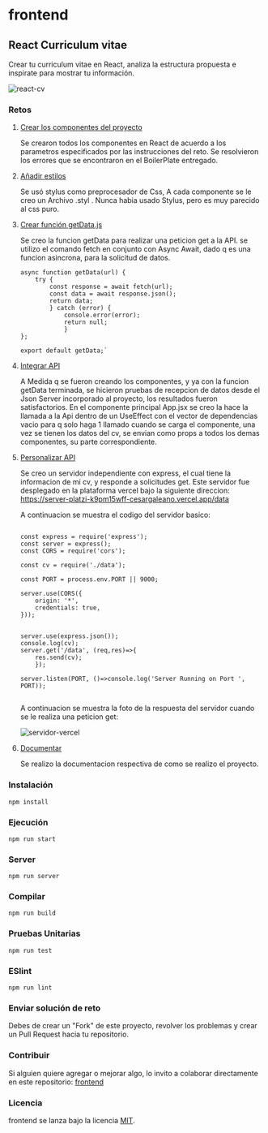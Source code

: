 # frontend

## React Curriculum vitae

Crear tu curriculum vitae en React, analiza la estructura propuesta e inspirate para mostrar tu información.

![react-cv](https://res.cloudinary.com/dvbadp1mn/image/upload/v1677915206/Profile/cv_xsde4n.png)

### Retos
1. [Crear los componentes del proyecto](https://github.com/platzimaster/frontend/issues/1)

    Se crearon todos los componentes en React de acuerdo a los parametros especificados por las instrucciones del reto. Se resolvieron los errores que se encontraron en el BoilerPlate entregado.

2. [Añadir estilos](https://github.com/platzimaster/frontend/issues/2)

    Se usó stylus como preprocesador de Css, A cada componente se le creo un Archivo .styl .
    Nunca habia usado Stylus, pero es muy parecido al css puro.

3. [Crear función getData.js](https://github.com/platzimaster/frontend/issues/3)
    
    Se creo la funcion getData para realizar una peticion get a la API. se utilizo el comando fetch en conjunto con Async Await, dado q es una funcion asincrona, para la solicitud de datos.

    ```
    async function getData(url) {
        try {
            const response = await fetch(url);
            const data = await response.json();
            return data;
            } catch (error) {
                console.error(error);
                return null;
                }
    };

    export default getData;`
    ```


4. [Integrar API](https://github.com/platzimaster/frontend/issues/4)
    
    A Medida q se fueron creando los componentes, y ya con la funcion getData terminada, se hicieron pruebas de recepcion de datos desde el Json Server incorporado al proyecto, los resultados fueron satisfactorios.
    En el componente principal App.jsx se creo la hace la llamada a la Api dentro de un UseEffect con el vector de dependencias vacio para q solo haga 1 llamado cuando se carga el componente, una vez se tienen los datos del cv, se envian como props a todos los demas componentes, su parte correspondiente.


5. [Personalizar API](https://github.com/platzimaster/frontend/issues/5)

    Se creo un servidor independiente con express, el cual tiene la informacion de mi cv, y responde a solicitudes get. Este servidor fue desplegado en la plataforma vercel bajo la siguiente direccion:
    https://server-platzi-k9pm15wff-cesargaleano.vercel.app/data

    A continuacion se muestra el codigo del servidor basico:

    ```
    
    const express = require('express');
    const server = express();
    const CORS = require('cors');

    const cv = require('./data');

    const PORT = process.env.PORT || 9000;

    server.use(CORS({
        origin: '*',
        credentials: true,
    }));


    server.use(express.json());
    console.log(cv);
    server.get('/data', (req,res)=>{
        res.send(cv);
        });

    server.listen(PORT, ()=>console.log('Server Running on Port ', PORT));


    ```

    A continuacion se muestra la foto de la respuesta del servidor cuando se le realiza una peticion get:

     
     ![servidor-vercel](https://res.cloudinary.com/dvbadp1mn/image/upload/v1677916926/Profile/servidor_figqfo.png)


6. [Documentar](https://github.com/platzimaster/frontend/issues/6)

    Se realizo la documentacion respectiva de como se realizo el proyecto.

### Instalación
```
npm install
```

### Ejecución
```
npm run start
```

### Server
```
npm run server
```

### Compilar
```
npm run build
```

### Pruebas Unitarias
```
npm run test
```

### ESlint
```
npm run lint
```

### Enviar solución de reto
Debes de crear un "Fork" de este proyecto, revolver los problemas y crear un Pull Request hacia tu repositorio.

### Contribuir
Si alguien quiere agregar o mejorar algo, lo invito a colaborar directamente en este repositorio: [frontend](https://github.com/platzimaster/frontend/)

### Licencia
frontend se lanza bajo la licencia [MIT](https://opensource.org/licenses/MIT).
